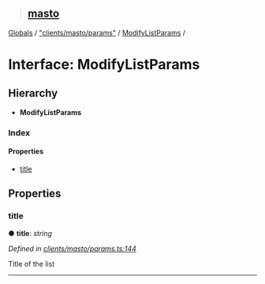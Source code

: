 > ## [masto](../README.md)

[Globals](../globals.md) / ["clients/masto/params"](../modules/_clients_masto_params_.md) / [ModifyListParams](_clients_masto_params_.modifylistparams.md) /

# Interface: ModifyListParams

## Hierarchy

* **ModifyListParams**

### Index

#### Properties

* [title](_clients_masto_params_.modifylistparams.md#title)

## Properties

###  title

● **title**: *string*

*Defined in [clients/masto/params.ts:144](https://github.com/neet/masto.js/blob/3506035/src/clients/masto/params.ts#L144)*

Title of the list

___